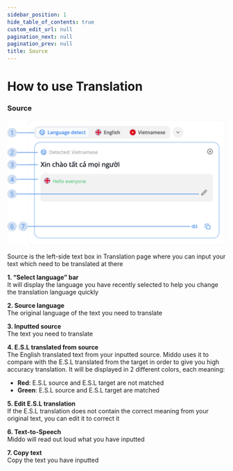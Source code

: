 ```yaml
---
sidebar_position: 1
hide_table_of_contents: true
custom_edit_url: null
pagination_next: null
pagination_prev: null
title: Source
---
```

# How to use Translation

### Source  

![Source](./img/source.png)

Source is the left-side text box in Translation page where you can input your text which need to be translated at there

**1. “Select language” bar**  
   It will display the language you have recently selected to help you change the translation language quickly

**2. Source language**  
   The original language of the text you need to translate

**3. Inputted source**  
   The text you need to translate

**4. E.S.L translated from source**  
   The English translated text from your inputted source. Middo uses it to compare with the E.S.L translated from the target in order to give you high accuracy translation. It will be displayed in 2 different colors, each meaning:  
   - **Red**: E.S.L source and E.S.L target are not matched  
   - **Green**: E.S.L source and E.S.L target are matched

**5. Edit E.S.L translation**  
   If the E.S.L translation does not contain the correct meaning from your original text, you can edit it to correct it

**6. Text-to-Speech**  
   Middo will read out loud what you have inputted

**7. Copy text**  
   Copy the text you have inputted
